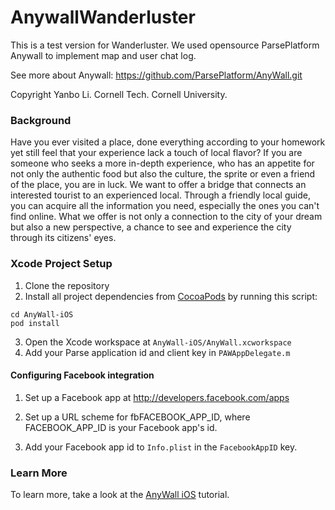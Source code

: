# AnywallWanderluster


This is a test version for Wanderluster. We used opensource ParsePlatform Anywall to implement map and user chat log.

See more about Anywall: https://github.com/ParsePlatform/AnyWall.git

Copyright Yanbo Li. Cornell Tech. Cornell University.

### Background

Have you ever visited a place, done everything according to your homework yet still feel that your experience lack a touch of local flavor? If you are someone who seeks a more in-depth experience, who has an appetite for not only the authentic food but also the culture, the sprite or even a friend of the place, you are in luck. We want to offer a bridge that connects an interested tourist to an experienced local. Through a friendly local guide, you can acquire all the information you need, especially the ones you can't find online. What we offer is not only a connection to the city of your dream but also a new perspective, a chance to see and experience the city through its citizens' eyes. 


### Xcode Project Setup

1. Clone the repository
2. Install all project dependencies from [CocoaPods](http://cocoapods.org/#install) by running this script:
```
cd AnyWall-iOS
pod install
```
3. Open the Xcode workspace at `AnyWall-iOS/AnyWall.xcworkspace`
4. Add your Parse application id and client key in `PAWAppDelegate.m`

#### Configuring Facebook integration

1. Set up a Facebook app at http://developers.facebook.com/apps

2. Set up a URL scheme for fbFACEBOOK_APP_ID, where FACEBOOK_APP_ID is your Facebook app's id.

3. Add your Facebook app id to `Info.plist` in the `FacebookAppID` key.

### Learn More

To learn more, take a look at the [AnyWall iOS](https://parse.com/tutorials/anywall) tutorial.
